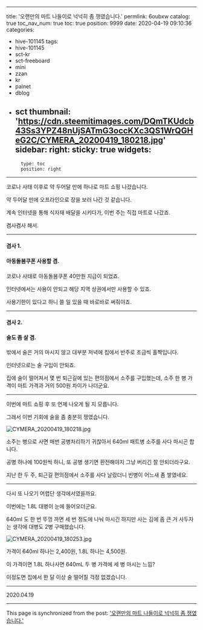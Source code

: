
---
title: '오랜만의 마트 나들이로 넉넉히 좀 쟁였습니다.'
permlink: 6oubxw
catalog: true
toc_nav_num: true
toc: true
position: 9999
date: 2020-04-19 09:10:36
categories:
- hive-101145
tags:
- hive-101145
- sct-kr
- sct-freeboard
- mini
- zzan
- kr
- palnet
- dblog
- sct
thumbnail: 'https://cdn.steemitimages.com/DQmTKUdcb43Ss3YPZ48nUjSATmG3occKXc3QS1WrQGHeG2C/CYMERA_20200419_180218.jpg'
sidebar:
    right:
        sticky: true
widgets:
    -
        type: toc
        position: right
---


코로나 사태 이후로 약 두어달 만에 하나로 마트 쇼핑 나갔습니다.

약 두어달 만에 오프라인으로 장을 보러 나간 것 같습니다.

계속 인터넷을 통해 식자재 배달을 시키다가, 이번 주는 직접 마트로 나갔죠.

겸사겸사 해서.

***

#### 겸사 1.
#### 

#### 아동돌봄쿠폰 사용할 겸.
#### 

코로나 사태로 아동돌봄쿠폰 40만원 지급이 되었죠.

인터넷에서는 사용이 안되고 해당 지역 상권에서만 사용할 수 있죠.

사용기한이 있다고 하니 쓸 일 있을 때 바로바로 써줘야죠.

***

#### 겸사 2.
#### 

#### 술도 좀 살 겸.
#### 

밖에서 술은 거의 마시지 않고 대부분 저녁에 집에서 반주로 조금씩 홀짝입니다.

인터넷으로는 술 구입이 안되죠.

집에 술이 떨어져서 몇 번 퇴근길에 있는 편의점에서 소주를 구입했는데, 소주 한 병 가격이 마트 가격과 거의 500원 차이가 나더군요.

***

이번에 마트 쇼핑 후 또 언제 나오게 될 지 모릅니다.

그래서 이번 기회에 술을 좀 충분히 쟁였습니다.

![CYMERA_20200419_180218.jpg](https://cdn.steemitimages.com/DQmTKUdcb43Ss3YPZ48nUjSATmG3occKXc3QS1WrQGHeG2C/CYMERA_20200419_180218.jpg)

소주는 병으로 사면 매번 공병처리하기 귀찮아서 640ml 패트병 소주를 사다 마시곤 합니다.

공병 하나에 100원씩 하니, 또 공병 생기면 환전해야지 그냥 버리긴 잘 안되더라구요.

지난 한 두 주, 퇴근길 편의점에서 소주를 사다 날랐더니 빈병이 어느새 좀 쌓였네요.

***

다시 또 나오기 어렵단 생각에서였을까요.

이번에는 1.8L 대병이 눈에 들어오더군요. 

640ml 도 한 번 뚜껑 까면 세 번 정도에 나눠 마시긴 하지만 사는 김에 좀 큰 거 사두자는 생각에 대병도 2병 구매했습니다. 

![CYMERA_20200419_180253.jpg](https://cdn.steemitimages.com/DQmQ8tqVdkPPdPm1QkbVubdE1HRAPdoNDSPqBa1QkvwfpDu/CYMERA_20200419_180253.jpg)

가격이 640ml 하나는 2,400원, 1.8L 하나는 4,500원.

이 가격이면 1.8L 하나사면 640mL 두 병 가격에 세 병 마시는 느낌?

이정도면 집에서 한 달 이상 술 떨어질 걱정 없겠습니다.

***

2020.04.19

- - -

This page is synchronized from the post: ['오랜만의 마트 나들이로 넉넉히 좀 쟁였습니다.'](https://steemit.com/@lucky2015/6oubxw)
